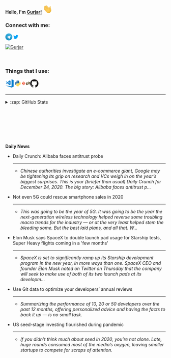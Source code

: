 #### Hello, I'm [Gurjar!](https://GurjarKing.github.io) <img src="https://raw.githubusercontent.com/ABSphreak/ABSphreak/master/gifs/Hi.gif" width="30px"></h2>


### Connect with me:

[<img align="left" alt="Gurjar | Telegram" width="22px" src="https://raw.githubusercontent.com/github/explore/80688e429a7d4ef2fca1e82350fe8e3517d3494d/topics/telegram/telegram.png" />][Telegram]
[<img align="left" alt="Gurjar | Twitter" width="22px" src="https://raw.githubusercontent.com/github/explore/80688e429a7d4ef2fca1e82350fe8e3517d3494d/topics/twitter/twitter.png" />][Twitter]
<br >
<br >
<a href="https://github.com/GurjarKing"><img src="https://komarev.com/ghpvc/?username=GurjarKing" alt="Gurjar" /></a> <br />
<br />
<br />
<!-- <br >

![](https://visitor-badge.glitch.me/badge?page_id=GurjarKing)

<br /> -->

### Things that I use:

[<img align="left" alt="Visual Studio Code" width="26px" src="https://raw.githubusercontent.com/github/explore/80688e429a7d4ef2fca1e82350fe8e3517d3494d/topics/visual-studio-code/visual-studio-code.png" />][VSCode]
[<img align="left" alt="Python" width="26px" src="https://raw.githubusercontent.com/github/explore/80688e429a7d4ef2fca1e82350fe8e3517d3494d/topics/python/python.png" />][Python]
[<img align="left" alt="Git" width="26px" src="https://raw.githubusercontent.com/github/explore/80688e429a7d4ef2fca1e82350fe8e3517d3494d/topics/git/git.png" />][Git]
[<img align="left" alt="GitHub" width="26px" src="https://raw.githubusercontent.com/github/explore/78df643247d429f6cc873026c0622819ad797942/topics/github/github.png" />][Github]

<br />
<br />

---
<details>
  <summary>:zap: GitHub Stats</summary>

<img align="left" alt="Gurjar's Github Stats" src="https://github-readme-stats.vercel.app/api?username=GurjarKing&show_icons=true&hide_border=true&count_private=true&include_all_commit=true&theme=algolia" />

</details>

<!-- ### 🔔 My latest tweet
<a href="https://twitter.com/Gurjar_King43" target="_blank">
	<img src="https://github.com/GurjarKing/GurjarKing/raw/master/tweet.png" width="70%" align="center" alt="Click to view on Twitter" title="My latest tweet, as an image"/>
</a> -->
<br>

<pre>

</pre>

<!-- **Quote of the hour:**

{qoth}

~ {qoth_author}
<pre>

</pre> -->
<br>
<pre>


</pre>
<strong>Daily News</strong>
  
  - Daily Crunch: Alibaba faces antitrust probe
     <hr/>
     
      - *Chinese authorities investigate an e-commerce giant, Google may be tightening its grip on research and VCs weigh in on the year’s biggest surprises. This is your (briefer than usual) Daily Crunch for December 24, 2020. The big story: Alibaba faces antitrust p…*
     
  - Not even 5G could rescue smartphone sales in 2020
      <hr/>
      
      - *This was going to be the year of 5G. It was going to be the year the next-generation wireless technology helped reverse some troubling macro trends for the industry — or at the very least helped stem the bleeding some. But the best laid plans, and all that. W…*
      
  - Elon Musk says SpaceX to double launch pad usage for Starship tests, Super Heavy flights coming in a 'few months'
      <hr/>
      
      - *SpaceX is set to significantly ramp up its Starship development program in the new year, in more ways than one. SpaceX CEO and founder Elon Musk noted on Twitter on Thursday that the company will seek to make use of both of its two launch pads at its developm…*
      
  - Use Git data to optimize your developers’ annual reviews
      <hr/>
      
      - *Summarizing the performance of 10, 20 or 50 developers over the past 12 months, offering personalized advice and having the facts to back it up — is no small task.*
       
  - US seed-stage investing flourished during pandemic
      <hr/>
       
       - *If you didn’t think much about seed in 2020, you’re not alone. Late, huge rounds consumed most of the media’s oxygen, leaving smaller startups to compete for scraps of attention.*
      

<br />

[VSCode]: https://code.visualstudio.com/
[Python]: https://www.python.org/
[Git]: https://git-scm.com/
[Github]: https://github.com/
[Telegram]: https://t.me/Gurjar_King/
[Twitter]: https://twitter.com/Gurjar_King43/
